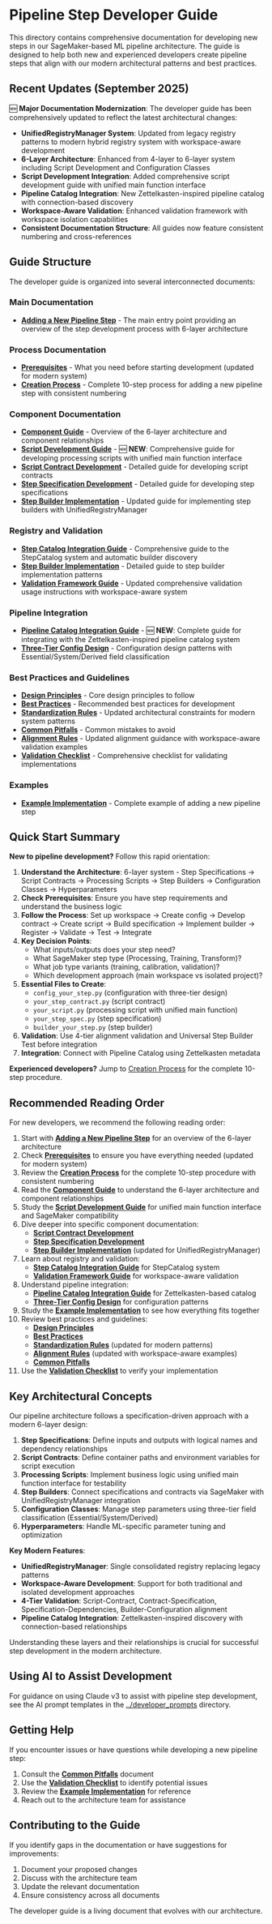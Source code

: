 # Pipeline Step Developer Guide

This directory contains comprehensive documentation for developing new steps in our SageMaker-based ML pipeline architecture. The guide is designed to help both new and experienced developers create pipeline steps that align with our modern architectural patterns and best practices.

## Recent Updates (September 2025)

🆕 **Major Documentation Modernization**: The developer guide has been comprehensively updated to reflect the latest architectural changes:

- **UnifiedRegistryManager System**: Updated from legacy registry patterns to modern hybrid registry system with workspace-aware development
- **6-Layer Architecture**: Enhanced from 4-layer to 6-layer system including Script Development and Configuration Classes
- **Script Development Integration**: Added comprehensive script development guide with unified main function interface
- **Pipeline Catalog Integration**: New Zettelkasten-inspired pipeline catalog with connection-based discovery
- **Workspace-Aware Validation**: Enhanced validation framework with workspace isolation capabilities
- **Consistent Documentation Structure**: All guides now feature consistent numbering and cross-references

## Guide Structure

The developer guide is organized into several interconnected documents:

### Main Documentation

- **[Adding a New Pipeline Step](adding_new_pipeline_step.md)** - The main entry point providing an overview of the step development process with 6-layer architecture

### Process Documentation

- **[Prerequisites](prerequisites.md)** - What you need before starting development (updated for modern system)
- **[Creation Process](creation_process.md)** - Complete 10-step process for adding a new pipeline step with consistent numbering

### Component Documentation

- **[Component Guide](component_guide.md)** - Overview of the 6-layer architecture and component relationships
- **[Script Development Guide](script_development_guide.md)** - 🆕 **NEW**: Comprehensive guide for developing processing scripts with unified main function interface
- **[Script Contract Development](script_contract.md)** - Detailed guide for developing script contracts
- **[Step Specification Development](step_specification.md)** - Detailed guide for developing step specifications
- **[Step Builder Implementation](step_builder.md)** - Updated guide for implementing step builders with UnifiedRegistryManager

### Registry and Validation

- **[Step Catalog Integration Guide](step_catalog_integration_guide.md)** - Comprehensive guide to the StepCatalog system and automatic builder discovery
- **[Step Builder Implementation](step_builder.md)** - Detailed guide to step builder implementation patterns
- **[Validation Framework Guide](validation_framework_guide.md)** - Updated comprehensive validation usage instructions with workspace-aware system

### Pipeline Integration

- **[Pipeline Catalog Integration Guide](pipeline_catalog_integration_guide.md)** - 🆕 **NEW**: Complete guide for integrating with the Zettelkasten-inspired pipeline catalog system
- **[Three-Tier Config Design](three_tier_config_design.md)** - Configuration design patterns with Essential/System/Derived field classification

### Best Practices and Guidelines

- **[Design Principles](design_principles.md)** - Core design principles to follow
- **[Best Practices](best_practices.md)** - Recommended best practices for development
- **[Standardization Rules](standardization_rules.md)** - Updated architectural constraints for modern system patterns
- **[Common Pitfalls](common_pitfalls.md)** - Common mistakes to avoid
- **[Alignment Rules](alignment_rules.md)** - Updated alignment guidance with workspace-aware validation examples
- **[Validation Checklist](validation_checklist.md)** - Comprehensive checklist for validating implementations

### Examples

- **[Example Implementation](example.md)** - Complete example of adding a new pipeline step

## Quick Start Summary

**New to pipeline development?** Follow this rapid orientation:

1. **Understand the Architecture**: 6-layer system - Step Specifications → Script Contracts → Processing Scripts → Step Builders → Configuration Classes → Hyperparameters
2. **Check Prerequisites**: Ensure you have step requirements and understand the business logic
3. **Follow the Process**: Set up workspace → Create config → Develop contract → Create script → Build specification → Implement builder → Register → Validate → Test → Integrate
4. **Key Decision Points**:
   - What inputs/outputs does your step need?
   - What SageMaker step type (Processing, Training, Transform)?
   - What job type variants (training, calibration, validation)?
   - Which development approach (main workspace vs isolated project)?
5. **Essential Files to Create**:
   - `config_your_step.py` (configuration with three-tier design)
   - `your_step_contract.py` (script contract)
   - `your_script.py` (processing script with unified main function)
   - `your_step_spec.py` (step specification)
   - `builder_your_step.py` (step builder)
6. **Validation**: Use 4-tier alignment validation and Universal Step Builder Test before integration
7. **Integration**: Connect with Pipeline Catalog using Zettelkasten metadata

**Experienced developers?** Jump to [Creation Process](creation_process.md) for the complete 10-step procedure.

## Recommended Reading Order

For new developers, we recommend the following reading order:

1. Start with **[Adding a New Pipeline Step](adding_new_pipeline_step.md)** for an overview of the 6-layer architecture
2. Check **[Prerequisites](prerequisites.md)** to ensure you have everything needed (updated for modern system)
3. Review the **[Creation Process](creation_process.md)** for the complete 10-step procedure with consistent numbering
4. Read the **[Component Guide](component_guide.md)** to understand the 6-layer architecture and component relationships
5. Study the **[Script Development Guide](script_development_guide.md)** for unified main function interface and SageMaker compatibility
6. Dive deeper into specific component documentation:
   - **[Script Contract Development](script_contract.md)**
   - **[Step Specification Development](step_specification.md)**
   - **[Step Builder Implementation](step_builder.md)** (updated for UnifiedRegistryManager)
7. Learn about registry and validation:
   - **[Step Catalog Integration Guide](step_catalog_integration_guide.md)** for StepCatalog system
   - **[Validation Framework Guide](validation_framework_guide.md)** for workspace-aware validation
8. Understand pipeline integration:
   - **[Pipeline Catalog Integration Guide](pipeline_catalog_integration_guide.md)** for Zettelkasten-based catalog
   - **[Three-Tier Config Design](three_tier_config_design.md)** for configuration patterns
9. Study the **[Example Implementation](example.md)** to see how everything fits together
10. Review best practices and guidelines:
    - **[Design Principles](design_principles.md)**
    - **[Best Practices](best_practices.md)**
    - **[Standardization Rules](standardization_rules.md)** (updated for modern patterns)
    - **[Alignment Rules](alignment_rules.md)** (updated with workspace-aware examples)
    - **[Common Pitfalls](common_pitfalls.md)**
11. Use the **[Validation Checklist](validation_checklist.md)** to verify your implementation

## Key Architectural Concepts

Our pipeline architecture follows a specification-driven approach with a modern 6-layer design:

1. **Step Specifications**: Define inputs and outputs with logical names and dependency relationships
2. **Script Contracts**: Define container paths and environment variables for script execution
3. **Processing Scripts**: Implement business logic using unified main function interface for testability
4. **Step Builders**: Connect specifications and contracts via SageMaker with UnifiedRegistryManager integration
5. **Configuration Classes**: Manage step parameters using three-tier field classification (Essential/System/Derived)
6. **Hyperparameters**: Handle ML-specific parameter tuning and optimization

**Key Modern Features**:
- **UnifiedRegistryManager**: Single consolidated registry replacing legacy patterns
- **Workspace-Aware Development**: Support for both traditional and isolated development approaches
- **4-Tier Validation**: Script-Contract, Contract-Specification, Specification-Dependencies, Builder-Configuration alignment
- **Pipeline Catalog Integration**: Zettelkasten-inspired discovery with connection-based relationships

Understanding these layers and their relationships is crucial for successful step development in the modern architecture.

## Using AI to Assist Development

For guidance on using Claude v3 to assist with pipeline step development, see the AI prompt templates in the [../developer_prompts](../developer_prompts) directory.

## Getting Help

If you encounter issues or have questions while developing a new pipeline step:

1. Consult the **[Common Pitfalls](common_pitfalls.md)** document
2. Use the **[Validation Checklist](validation_checklist.md)** to identify potential issues
3. Review the **[Example Implementation](example.md)** for reference
4. Reach out to the architecture team for assistance

## Contributing to the Guide

If you identify gaps in the documentation or have suggestions for improvements:

1. Document your proposed changes
2. Discuss with the architecture team
3. Update the relevant documentation
4. Ensure consistency across all documents

The developer guide is a living document that evolves with our architecture.
